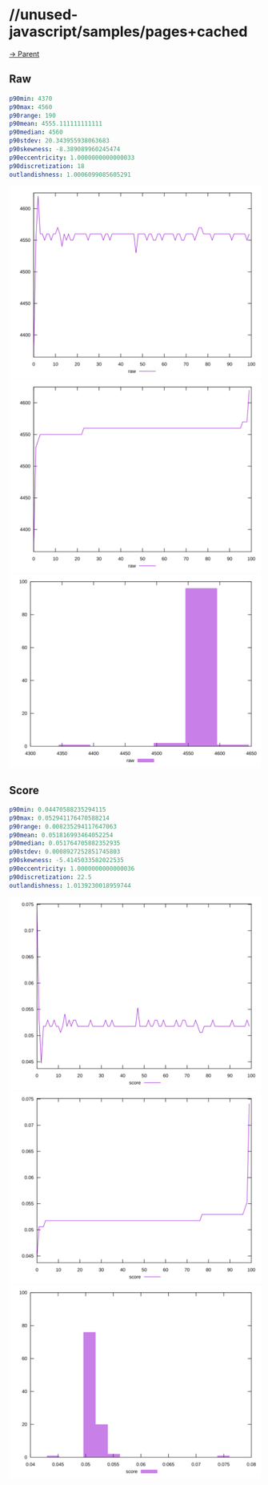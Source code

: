 
# //unused-javascript/samples/pages+cached

[→ Parent](../..)


## Raw


```yaml
p90min: 4370
p90max: 4560
p90range: 190
p90mean: 4555.111111111111
p90median: 4560
p90stdev: 20.343955938063683
p90skewness: -8.389089960245474
p90eccentricity: 1.0000000000000033
p90discretization: 18
outlandishness: 1.0006099085605291

```

![PLOT: raw-values](./raw/values.svg)![PLOT: raw-sorted](./raw/sorted.svg)![PLOT: raw-histogram](./raw/histogram.svg)
## Score


```yaml
p90min: 0.04470588235294115
p90max: 0.052941176470588214
p90range: 0.008235294117647063
p90mean: 0.051816993464052254
p90median: 0.051764705882352935
p90stdev: 0.0008927252851745803
p90skewness: -5.4145033582022535
p90eccentricity: 1.0000000000000036
p90discretization: 22.5
outlandishness: 1.0139230018959744

```

![PLOT: score-values](./score/values.svg)![PLOT: score-sorted](./score/sorted.svg)![PLOT: score-histogram](./score/histogram.svg)